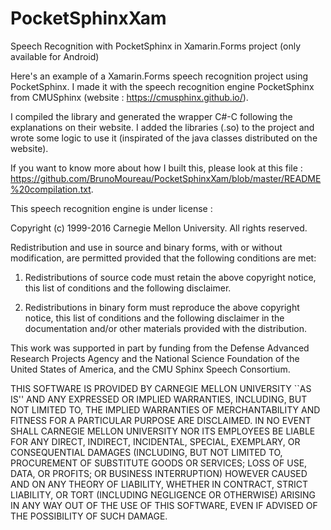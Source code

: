 # PocketSphinxXam
Speech Recognition with PocketSphinx in Xamarin.Forms project (only available for Android)

Here's an example of a Xamarin.Forms speech recognition project using PocketSphinx. I made it with the speech recognition engine PocketSphinx from CMUSphinx (website : https://cmusphinx.github.io/).

I compiled the library and generated the wrapper C#-C following the explanations on their website. I added the libraries (.so) to the project and wrote some logic to use it (inspirated of the java classes distributed on the website).

If you want to know more about how I built this, please look at this file : https://github.com/BrunoMoureau/PocketSphinxXam/blob/master/README%20compilation.txt.


This speech recognition engine is under license : 

Copyright (c) 1999-2016 Carnegie Mellon University.  All rights
reserved.

Redistribution and use in source and binary forms, with or without
modification, are permitted provided that the following conditions
are met:

1. Redistributions of source code must retain the above copyright
   notice, this list of conditions and the following disclaimer. 

2. Redistributions in binary form must reproduce the above copyright
   notice, this list of conditions and the following disclaimer in
   the documentation and/or other materials provided with the
   distribution.

This work was supported in part by funding from the Defense Advanced 
Research Projects Agency and the National Science Foundation of the 
United States of America, and the CMU Sphinx Speech Consortium.

THIS SOFTWARE IS PROVIDED BY CARNEGIE MELLON UNIVERSITY ``AS IS'' AND 
ANY EXPRESSED OR IMPLIED WARRANTIES, INCLUDING, BUT NOT LIMITED TO, 
THE IMPLIED WARRANTIES OF MERCHANTABILITY AND FITNESS FOR A PARTICULAR
PURPOSE ARE DISCLAIMED.  IN NO EVENT SHALL CARNEGIE MELLON UNIVERSITY
NOR ITS EMPLOYEES BE LIABLE FOR ANY DIRECT, INDIRECT, INCIDENTAL,
SPECIAL, EXEMPLARY, OR CONSEQUENTIAL DAMAGES (INCLUDING, BUT NOT 
LIMITED TO, PROCUREMENT OF SUBSTITUTE GOODS OR SERVICES; LOSS OF USE, 
DATA, OR PROFITS; OR BUSINESS INTERRUPTION) HOWEVER CAUSED AND ON ANY 
THEORY OF LIABILITY, WHETHER IN CONTRACT, STRICT LIABILITY, OR TORT 
(INCLUDING NEGLIGENCE OR OTHERWISE) ARISING IN ANY WAY OUT OF THE USE 
OF THIS SOFTWARE, EVEN IF ADVISED OF THE POSSIBILITY OF SUCH DAMAGE.

